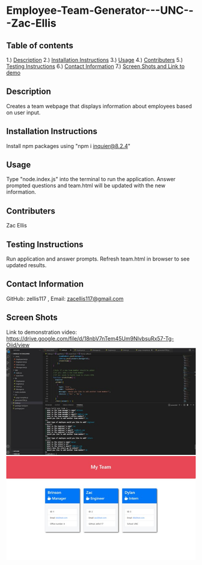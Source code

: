# Employee-Team-Generator---UNC---Zac-Ellis

## Table of contents
1.) [Description](#description)
2.) [Installation Instructions](#install)
3.) [Usage](#usage)
4.) [Contributers](#contributers)
5.) [Testing Instructions](#testing)
6.) [Contact Information](#contact)
7.) [Screen Shots and Link to demo](#screenShots)

<a name="description"></a>
## Description
Creates a team webpage that displays information about employees based on user input. 

<a name="install"></a>
## Installation Instructions
Install npm packages using "npm i inquier@8.2.4"

<a name="usage"></a>
## Usage
Type "node.index.js" into the terminal to run the application. 
Answer prompted questions and team.html will be updated with the new information. 

<a name="contributers"></a>
## Contributers
Zac Ellis

<a name="test"></a>
## Testing Instructions
Run application and answer prompts. 
Refresh team.html in browser to see updated results. 

<a name="contact"></a>
## Contact Information
GitHub: zellis117 , Email: zacellis117@gmail.com

<a name="screenShots"></a>
## Screen Shots
Link to demonstration video: https://drive.google.com/file/d/18nbV7nTem45Um9NlvbsuRx57-Tg-Oiid/view 
![Alt Screenshot of application running](./images/screenShot1.jpg)
![Alt Screenshot of team webpage after input was recorded](./images/screenShot2.jpg)
